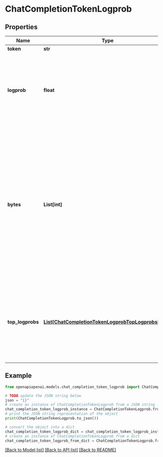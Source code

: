 # ChatCompletionTokenLogprob


## Properties

Name | Type | Description | Notes
------------ | ------------- | ------------- | -------------
**token** | **str** | The token. | 
**logprob** | **float** | The log probability of this token, if it is within the top 20 most likely tokens. Otherwise, the value &#x60;-9999.0&#x60; is used to signify that the token is very unlikely. | 
**bytes** | **List[int]** | A list of integers representing the UTF-8 bytes representation of the token. Useful in instances where characters are represented by multiple tokens and their byte representations must be combined to generate the correct text representation. Can be &#x60;null&#x60; if there is no bytes representation for the token. | 
**top_logprobs** | [**List[ChatCompletionTokenLogprobTopLogprobsInner]**](ChatCompletionTokenLogprobTopLogprobsInner.md) | List of the most likely tokens and their log probability, at this token position. In rare cases, there may be fewer than the number of requested &#x60;top_logprobs&#x60; returned. | 

## Example

```python
from openapiopenai.models.chat_completion_token_logprob import ChatCompletionTokenLogprob

# TODO update the JSON string below
json = "{}"
# create an instance of ChatCompletionTokenLogprob from a JSON string
chat_completion_token_logprob_instance = ChatCompletionTokenLogprob.from_json(json)
# print the JSON string representation of the object
print(ChatCompletionTokenLogprob.to_json())

# convert the object into a dict
chat_completion_token_logprob_dict = chat_completion_token_logprob_instance.to_dict()
# create an instance of ChatCompletionTokenLogprob from a dict
chat_completion_token_logprob_from_dict = ChatCompletionTokenLogprob.from_dict(chat_completion_token_logprob_dict)
```
[[Back to Model list]](../README.md#documentation-for-models) [[Back to API list]](../README.md#documentation-for-api-endpoints) [[Back to README]](../README.md)


